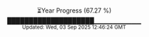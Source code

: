 <p align="center">
⏳Year Progress (67.27 %) <br>
████████████████████▁▁▁▁▁▁▁▁▁▁ <br>
<sub>Updated: Wed, 03 Sep 2025 12:46:24 GMT</sub>
</p>

